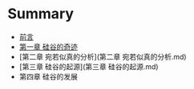 # Summary

* [前言](README.md)
* [第一章 硅谷的奇迹](chapter1.md)
* [第二章 宛若似真的分析](第二章 宛若似真的分析.md)
* [第三章 硅谷的起源](第三章 硅谷的起源.md)
* 第四章 硅谷的发展

